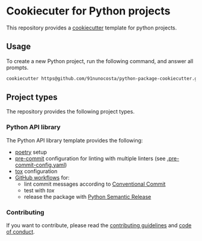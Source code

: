 # Cookiecuter for Python projects

This repository provides a [cookiecutter](https://github.com/cookiecutter/cookiecutter) template
for python projects.

## Usage

To create a new Python project, run the following command, and answer all prompts.

```bash
cookiecutter https@github.com/91nunocosta/python-package-cookiecutter.git
```

## Project types

The repository provides the following project types.

### Python API library

The Python API library template provides the following:

* [poetry](https://python-poetry.org/) setup
* [pre-commit](https://pre-commit.com/) configuration for linting with multiple linters
  (see [.pre-commit-config.yaml](./{{cookiecutter.package_name}}/.pre-commit-config.yaml))
* [tox](https://tox.wiki/en/latest/) configuration
* [GitHub workflows](https://docs.github.com/en/actions/using-workflows) for:
  * lint commit messages according to [Conventional Commit](https://www.conventionalcommits.org/en/v1.0.0/)
  * test with _tox_
  * release the package with [Python Semantic Release](https://python-semantic-release.readthedocs.io/en/latest/)

### Contributing

If you want to contribute, please read the [contributing guidelines](./CONTRIBUTING.md)
and [code of conduct](./CODE_OF_CONDUCT.md).
